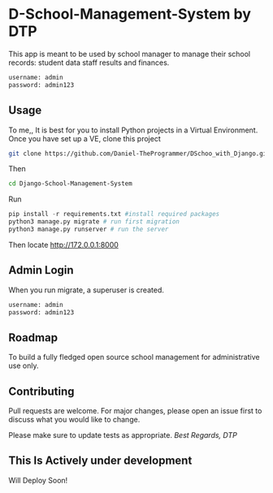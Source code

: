 # D-School-Management-System by DTP

This app is meant to be used by school manager to manage their school records:
student data
staff
results and
finances.


```bash
username: admin
password: admin123
```

## Usage
To me,, It is best for you to install Python projects in a Virtual Environment. Once you have set up a VE, clone this project

```bash
git clone https://github.com/Daniel-TheProgrammer/DSchoo_with_Django.git
```
Then

```bash
cd Django-School-Management-System
```
Run

```python
pip install -r requirements.txt #install required packages
python3 manage.py migrate # run first migration
python3 manage.py runserver # run the server
```
Then locate http://172.0.0.1:8000

## Admin Login
When you run migrate, a superuser is created.
```bash
username: admin
password: admin123
```

## Roadmap
To build a fully fledged open source school management for administrative use only.

## Contributing
Pull requests are welcome. For major changes, please open an issue first to discuss what you would like to change.

Please make sure to update tests as appropriate.
<i>Best Regards, DTP</i>

## This Is Actively under development

Will Deploy Soon!